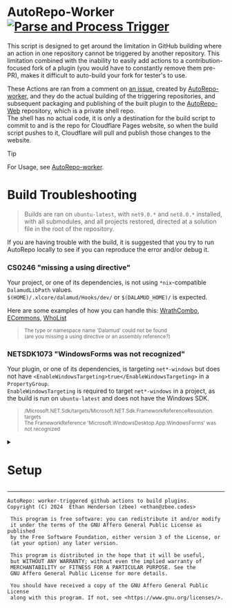 # AutoRepo-Worker [![Parse and Process Trigger](https://github.com/Just-Some-Plugins/AutoRepo/actions/workflows/parse_trigger.yml/badge.svg)](https://github.com/Just-Some-Plugins/AutoRepo/actions/workflows/parse_trigger.yml)

This script is designed to get around the limitation in GitHub
building where an action in one repository cannot be
triggered by another repository.
This limitation combined with the inability to easily add
actions to a contribution-focused fork of a plugin (you would
have to constantly remove them pre-PR),
makes it difficult to auto-build your fork for tester's to use.

These Actions are ran from a comment on [an issue](https://github.com/Just-Some-Plugins/AutoRepo/issues/1),
created by [AutoRepo-worker](https://autorepo.justsome.site), and they do 
the actual building of the triggering repositories, and subsequent packaging and
publishing of the built plugin to the [AutoRepo-Web](https://autorepo.justsome.site/web)
repository, which is a private shell repo.\
The shell has no actual code, it is only a destination for the build script to commit
to and is the repo for Cloudflare Pages website, so when the build script pushes 
to it, Cloudflare will pull and publish those changes to the website.

> [!TIP]
> For Usage, see [AutoRepo-worker](https://autorepo.justsome.site).

# Build Troubleshooting

> Builds are ran on `ubuntu-latest`, with `net9.0.*` and `net8.0.*` installed,
> with all submodules, and all projects restored, directed at a solution file
> in the root of the repository.

If you are having trouble with the build, it is suggested that you try to run
AutoRepo locally to see if you can reproduce the error and/or debug it.

### CS0246 "missing a using directive"

Your project, or one of its dependencies, is not using `*nix`-compatible
`DalamudLibPath` values.\
`$(HOME)/.xlcore/dalamud/Hooks/dev/` or `$(DALAMUD_HOME)/` is expected.

Here are some examples of how you can handle this:
[WrathCombo](https://github.com/PunishXIV/WrathCombo/blob/fa11ed7f664c3fccd4f2d5c7feed31d78a0f0a86/WrathCombo/WrathCombo.csproj#L18),
[ECommons](https://github.com/NightmareXIV/ECommons/blob/77a7d9af3253928ec18ece2e302f3e640b0a8f0b/ECommons/ECommons.csproj#L39),
[WhoList](https://github.com/Blooym/Sirensong/blob/4f5c022082172cea7177b4fb49b0e808330539bf/Sirensong/Sirensong.csproj#L46)

> <sub>The type or namespace name 'Dalamud' could not be found</sub><br/>
> <sub>(are you missing a using directive or an assembly reference?)</sub>

### NETSDK1073 "WindowsForms was not recognized"

Your plugin, or one of its dependencies, is targeting `net*-windows` but
does not have `<EnableWindowsTargeting>true</EnableWindowsTargeting>` in a
`PropertyGroup`.\
`EnableWindowsTargeting` is required to target `net*-windows` in a project, as the
build is run on `ubuntu-latest` and does not have the Windows SDK.

> <sub>/Microsoft.NET.Sdk/targets/Microsoft.NET.Sdk.FrameworkReferenceResolution.
> targets</sub><br/>
> <sub>The FrameworkReference 'Microsoft.WindowsDesktop.App.WindowsForms' was not 
> recognized</sub>

<details><summary>

# Setup

</summary>

## Repository Secrets

These Actions Variables are required to be present on
AutoRepo, the repository that the worker is triggering builds on.

Setup under `Secrets and Variables` > `Actions` > `Secrets` in
the repository settings.

| Secret Name             | Value                                                          | PAT Link                                                         |
|-------------------------|----------------------------------------------------------------|------------------------------------------------------------------|
| BOT_READ_REPOS_TOKEN    | Fine-Grained PAT with Repository: Variables: Read, on AutoRepo | [->](https://github.com/settings/personal-access-tokens/3693504) |
| BOT_INVITE_ACCEPT_TOKEN | Classic PAT with the full repo scope                           | [->](https://github.com/settings/tokens/1683235558)              |

### Local Running

Local running of Actions is vital for development and testing, and the only real
way to do this is via [nektos/act](https://github.com/nektos/act).

It's sort of a hassle to set up, but that's made a LOT easier if done through the
[GitHub Local Actions VS Code Extension](https://marketplace.visualstudio.com/items?itemName=SanjulaGanepola.github-local-actions).
Just install that, and go through the Component Setup process (if you need help, 
go [here](https://sanjulaganepola.github.io/github-local-actions-docs/usage/components/)),
run the action once to get the prompts to finish your setup, and you'll be ready to
run the actions locally via the `.idea/runConfigurations` script (once you make 
the `.secrets` file below, that is).

### .secrets

`payload.json` has been provided for local running with `act`, but you'll still need
the secrets.

Make a new file called `.secrets`, and in it you need to add the Repository Secrets
from above, in the following format:

```
BOT_INVITE_ACCEPT_TOKEN=ghp_.......
BOT_READ_REPOS_TOKEN=github_pat_.......
```
(replacing everything after the `=` with the actual secret values)

</details>

---

    AutoRepo: worker-triggered github actions to build plugins.
    Copyright (C) 2024  Ethan Henderson (zbee) <ethan@zbee.codes>

     This program is free software: you can redistribute it and/or modify
     it under the terms of the GNU Affero General Public License as published
     by the Free Software Foundation, either version 3 of the License, or
     (at your option) any later version.

     This program is distributed in the hope that it will be useful,
     but WITHOUT ANY WARRANTY; without even the implied warranty of
     MERCHANTABILITY or FITNESS FOR A PARTICULAR PURPOSE. See the
     GNU Affero General Public License for more details.

     You should have received a copy of the GNU Affero General Public License
     along with this program. If not, see <https://www.gnu.org/licenses/>. 
